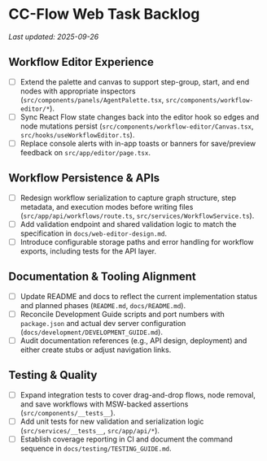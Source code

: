 # CC-Flow Web Task Backlog

_Last updated: 2025-09-26_

## Workflow Editor Experience
- [ ] Extend the palette and canvas to support step-group, start, and end nodes with appropriate inspectors (`src/components/panels/AgentPalette.tsx`, `src/components/workflow-editor/*`).
- [ ] Sync React Flow state changes back into the editor hook so edges and node mutations persist (`src/components/workflow-editor/Canvas.tsx`, `src/hooks/useWorkflowEditor.ts`).
- [ ] Replace console alerts with in-app toasts or banners for save/preview feedback on `src/app/editor/page.tsx`.

## Workflow Persistence & APIs
- [ ] Redesign workflow serialization to capture graph structure, step metadata, and execution modes before writing files (`src/app/api/workflows/route.ts`, `src/services/WorkflowService.ts`).
- [ ] Add validation endpoint and shared validation logic to match the specification in `docs/web-editor-design.md`.
- [ ] Introduce configurable storage paths and error handling for workflow exports, including tests for the API layer.

## Documentation & Tooling Alignment
- [ ] Update README and docs to reflect the current implementation status and planned phases (`README.md`, `docs/README.md`).
- [ ] Reconcile Development Guide scripts and port numbers with `package.json` and actual dev server configuration (`docs/development/DEVELOPMENT_GUIDE.md`).
- [ ] Audit documentation references (e.g., API design, deployment) and either create stubs or adjust navigation links.

## Testing & Quality
- [ ] Expand integration tests to cover drag-and-drop flows, node removal, and save workflows with MSW-backed assertions (`src/components/__tests__`).
- [ ] Add unit tests for new validation and serialization logic (`src/services/__tests__`, `src/app/api/*`).
- [ ] Establish coverage reporting in CI and document the command sequence in `docs/testing/TESTING_GUIDE.md`.
